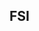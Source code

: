 ## FSI

<!-- physics active in different domains
solved differently
interacting at the interface
introduce FSI
wind farm example -->
